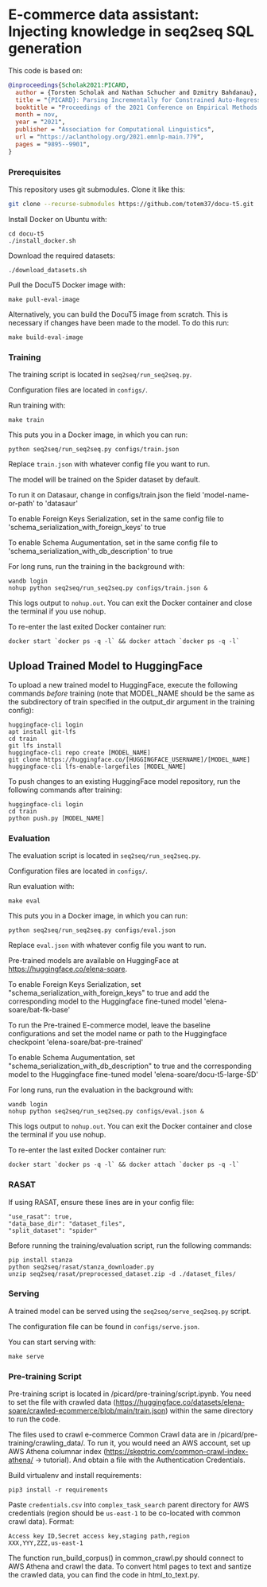 
# E-commerce data assistant: Injecting knowledge in seq2seq SQL generation

This code is based on:

```bibtex
@inproceedings{Scholak2021:PICARD,
  author = {Torsten Scholak and Nathan Schucher and Dzmitry Bahdanau},
  title = "{PICARD}: Parsing Incrementally for Constrained Auto-Regressive Decoding from Language Models",
  booktitle = "Proceedings of the 2021 Conference on Empirical Methods in Natural Language Processing",
  month = nov,
  year = "2021",
  publisher = "Association for Computational Linguistics",
  url = "https://aclanthology.org/2021.emnlp-main.779",
  pages = "9895--9901",
}
```

### Prerequisites

This repository uses git submodules. Clone it like this:
```sh
git clone --recurse-submodules https://github.com/totem37/docu-t5.git
```

Install Docker on Ubuntu with:
```
cd docu-t5
./install_docker.sh
```

Download the required datasets:
```
./download_datasets.sh
```

Pull the DocuT5 Docker image with:
```
make pull-eval-image
```

Alternatively, you can build the DocuT5 image from scratch. This is necessary if changes have been made to the model. To do this run:
```
make build-eval-image
```

### Training

The training script is located in `seq2seq/run_seq2seq.py`.

Configuration files are located in `configs/`.

Run training with:
```
make train
```
This puts you in a Docker image, in which you can run:
```
python seq2seq/run_seq2seq.py configs/train.json
```
Replace `train.json` with whatever config file you want to run.

The model will be trained on the Spider dataset by default. 

To run it on Datasaur, change in configs/train.json the field 'model-name-or-path' to 'datasaur'

To enable Foreign Keys Serialization, set in the same config file to 'schema_serialization_with_foreign_keys' to true

To enable Schema Augumentation, set in the same config file to 'schema_serialization_with_db_description' to true

For long runs, run the training in the background with:
```
wandb login
nohup python seq2seq/run_seq2seq.py configs/train.json &
```
This logs output to `nohup.out`. You can exit the Docker container and close the terminal if you use nohup.

To re-enter the last exited Docker container run:
```
docker start `docker ps -q -l` && docker attach `docker ps -q -l`
```

## Upload Trained Model to HuggingFace

To upload a new trained model to HuggingFace, execute the following commands _before_ training (note that MODEL_NAME should be the same as the subdirectory of train specified in the output_dir argument in the training config):
```
huggingface-cli login
apt install git-lfs
cd train
git lfs install
huggingface-cli repo create [MODEL_NAME]
git clone https://huggingface.co/[HUGGINGFACE_USERNAME]/[MODEL_NAME]
huggingface-cli lfs-enable-largefiles [MODEL_NAME]
```

To push changes to an existing HuggingFace model repository, run the following commands after training:
```
huggingface-cli login
cd train
python push.py [MODEL_NAME]
```

### Evaluation

The evaluation script is located in `seq2seq/run_seq2seq.py`.

Configuration files are located in `configs/`.

Run evaluation with:
```
make eval
```
This puts you in a Docker image, in which you can run:
```
python seq2seq/run_seq2seq.py configs/eval.json
```
Replace `eval.json` with whatever config file you want to run.

Pre-trained models are available on HuggingFace at https://huggingface.co/elena-soare.

To enable Foreign Keys Serialization, set "schema_serialization_with_foreign_keys" to true and add the corresponding model to the Huggingface fine-tuned model 'elena-soare/bat-fk-base'

To run the Pre-trained E-commerce model, leave the baseline configurations and set the model name or path to the Huggingface checkpoint 'elena-soare/bat-pre-trained'

To enable Schema Augumentation, set "schema_serialization_with_db_description" to true and the corresponding model to the Huggingface fine-tuned model 'elena-soare/docu-t5-large-SD'

For long runs, run the evaluation in the background with:
```
wandb login
nohup python seq2seq/run_seq2seq.py configs/eval.json &
```
This logs output to `nohup.out`. You can exit the Docker container and close the terminal if you use nohup.

To re-enter the last exited Docker container run:
```
docker start `docker ps -q -l` && docker attach `docker ps -q -l`
```

### RASAT

If using RASAT, ensure these lines are in your config file:
```
"use_rasat": true,
"data_base_dir": "dataset_files",
"split_dataset": "spider"
```

Before running the training/evaluation script, run the following commands:
```
pip install stanza
python seq2seq/rasat/stanza_downloader.py
unzip seq2seq/rasat/preprocessed_dataset.zip -d ./dataset_files/
```

### Serving

A trained model can be served using the `seq2seq/serve_seq2seq.py` script.

The configuration file can be found in `configs/serve.json`.

You can start serving with:
```
make serve
```

### Pre-training Script
Pre-training script is located in /picard/pre-training/script.ipynb. You need to set the file with crawled data (https://huggingface.co/datasets/elena-soare/crawled-ecommerce/blob/main/train.json) within the same directory to run the code.

The files used to crawl e-commerce Common Crawl data are in /picard/pre-training/crawling_data/. To run it, you would need an AWS account, set up AWS Athena columnar index (https://skeptric.com/common-crawl-index-athena/ -> tutorial). And obtain a file with the Authentication Credentials.

Build virtualenv and install requirements:
```
pip3 install -r requirements 
```
Paste `credentials.csv` into `complex_task_search` parent directory for AWS credentials (region should be `us-east-1` 
to be co-located with common crawl data). Format:
```
Access key ID,Secret access key,staging path,region
XXX,YYY,ZZZ,us-east-1
```

The function run_build_corpus() in common_crawl.py should connect to AWS Athena and crawl the data.
To convert html pages to text and santize the crawled data, you can find the code in html_to_text.py.



